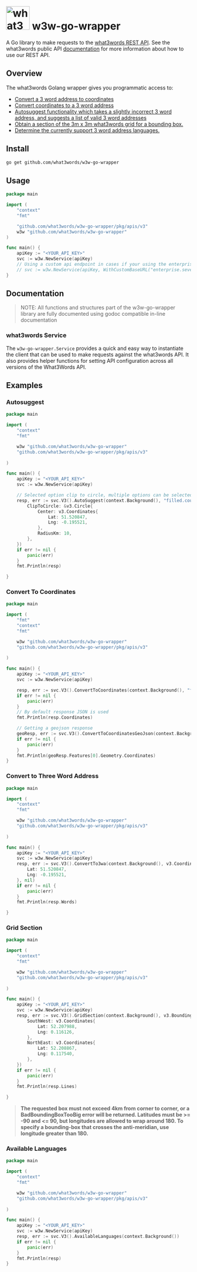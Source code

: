 # <img src="https://what3words.com/assets/images/w3w_square_red.png" width="64" height="64" alt="what3words">&nbsp;w3w-go-wrapper

A Go library to make requests to the [what3words REST API](https://developer.what3words.com/public-api/). See the what3words public API [documentation](https://developer.what3words.com/public-api/docs) for more information about how to use our REST API.

## Overview

The what3words Golang wrapper gives you programmatic access to:

- [Convert a 3 word address to coordinates](https://developer.what3words.com/public-api/docs#convert-to-coords)
- [Convert coordinates to a 3 word address](https://developer.what3words.com/public-api/docs#convert-to-3wa)
- [Autosuggest functionality which takes a slightly incorrect 3 word address, and suggests a list of valid 3 word addresses](https://developer.what3words.com/public-api/docs#autosuggest)
- [Obtain a section of the 3m x 3m what3words grid for a bounding box.](https://developer.what3words.com/public-api/docs#grid-section)
- [Determine the currently support 3 word address languages.](https://developer.what3words.com/public-api/docs#available-languages)

## Install

```sh
go get github.com/what3words/w3w-go-wrapper
```

## Usage

```go
package main

import (
    "context"
    "fmt"

	"github.com/what3words/w3w-go-wrapper/pkg/apis/v3"
    w3w "github.com/what3words/w3w-go-wrapper"
)

func main() {
    apiKey := "<YOUR_API_KEY>"
    svc := w3w.NewService(apiKey)
    // Using a custom api endpoint in cases if your using the enterprise server
    // svc := w3w.NewService(apiKey, WithCustomBaseURL("enterprise.sever.domain"))
}
```

## Documentation

> NOTE: All functions and structures part of the w3w-go-wrapper library are fully documented using godoc compatible in-line documentation

### what3words Service

The `w3w-go-wrapper.Service` provides a quick and easy way to instantiate the client that can be used to make requests against the what3words API. It also provides helper functions for setting API configuration across all versions of the What3Words API.

## Examples

### Autosuggest

```go
package main

import (
    "context"
    "fmt"

    w3w "github.com/what3words/w3w-go-wrapper"
	"github.com/what3words/w3w-go-wrapper/pkg/apis/v3"
    
)

func main() {
    apiKey := "<YOUR_API_KEY>"
    svc := w3w.NewService(apiKey)

    // Selected option clip to circle, multiple options can be selected, Refer https://developer.what3words.com/public-api/docs#autosuggest for options and limitations. Pass nil if options are not required
    resp, err := svc.V3().AutoSuggest(context.Background(), "filled.count.so", &v3.AutoSuggestOpts{
		ClipToCircle: &v3.Circle{
			Center: v3.Coordinates{
				Lat: 51.520847,
				Lng: -0.195521,
			},
			RadiusKm: 10,
		},
	})
    if err != nil {
        panic(err)
    }
    fmt.Println(resp)

}
```

### Convert To Coordinates

```go
package main

import (
    "fmt"
    "context"
    "fmt"

    w3w "github.com/what3words/w3w-go-wrapper"
	"github.com/what3words/w3w-go-wrapper/pkg/apis/v3"
    
)

func main() {
    apiKey := "<YOUR_API_KEY>"
    svc := w3w.NewService(apiKey)

    resp, err := svc.V3().ConvertToCoordinates(context.Background(), "filled.count.soap", nil)
    if err != nil {
        panic(err)
    }
    // By default response JSON is used
    fmt.Println(resp.Coordinates)

    // Getting a geojson response
    geoResp, err := svc.V3().ConvertToCoordinatesGeoJson(context.Background(), "filled.count.soap", nil)
    if err != nil {
        panic(err)
    }
	fmt.Println(geoResp.Features[0].Geometry.Coordinates)
}
```

### Convert to Three Word Address

```go
package main

import (
    "context"
    "fmt"

    w3w "github.com/what3words/w3w-go-wrapper"
	"github.com/what3words/w3w-go-wrapper/pkg/apis/v3"
    
)

func main() {
    apiKey := "<YOUR_API_KEY>"
    svc := w3w.NewService(apiKey)
	resp, err := svc.V3().ConvertTo3wa(context.Background(), v3.Coordinates{
		Lat: 51.520847,
		Lng: -0.195521,
	}, nil)
	if err != nil {
		panic(err)
	}
	fmt.Println(resp.Words)

}
```

### Grid Section

```go
package main

import (
    "context"
    "fmt"

    w3w "github.com/what3words/w3w-go-wrapper"
	"github.com/what3words/w3w-go-wrapper/pkg/apis/v3"
    
)

func main() {
    apiKey := "<YOUR_API_KEY>"
    svc := w3w.NewService(apiKey)
	resp, err := svc.V3().GridSection(context.Background(), v3.BoundingBox{
		SouthWest: v3.Coordinates{
			Lat: 52.207988,
			Lng: 0.116126,
		},
		NorthEast: v3.Coordinates{
			Lat: 52.208867,
			Lng: 0.117540,
		},
	})
	if err != nil {
		panic(err)
	}
	fmt.Println(resp.Lines)

}
```

> **The requested box must not exceed 4km from corner to corner, or a BadBoundingBoxTooBig error will be returned. Latitudes must be >= -90 and <= 90, but longitudes are allowed to wrap around 180. To specify a bounding-box that crosses the anti-meridian, use longitude greater than 180.**

### Available Languages

```go
package main

import (
    "context"
    "fmt"

    w3w "github.com/what3words/w3w-go-wrapper"
	"github.com/what3words/w3w-go-wrapper/pkg/apis/v3"
    
)

func main() {
    apiKey := "<YOUR_API_KEY>"
    svc := w3w.NewService(apiKey)
	resp, err := svc.V3().AvailableLanguages(context.Background())
	if err != nil {
		panic(err)
	}
    fmt.Println(resp)
}
```